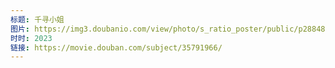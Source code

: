 ```yaml
---
标题: 千寻小姐
图片: https://img3.doubanio.com/view/photo/s_ratio_poster/public/p2884868812.jpg
时时: 2023
链接: https://movie.douban.com/subject/35791966/
---
```

